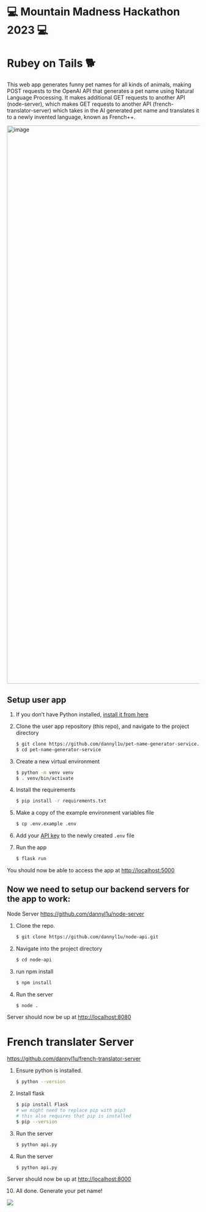 # 💻 Mountain Madness Hackathon 2023 💻 
# Rubey on Tails 🐕

This web app generates funny pet names for all kinds of animals, making POST requests to the OpenAI API that generates a pet name using Natural Language Processing. It makes additional GET requests to another API (node-server), which makes GET requests to another API (french-translator-server) which takes in the AI generated pet name and translates it to a newly invented language, known as French++. 


<img width="1461" alt="image" src="https://user-images.githubusercontent.com/45186464/219979972-59ef1fd2-7368-43fc-a0c3-92de37b8a5e0.png">


## Setup user app

1. If you don’t have Python installed, [install it from here](https://www.python.org/downloads/)

2. Clone the user app repository (this repo), and navigate to the project directory
   ```bash
   $ git clone https://github.com/dannyl1u/pet-name-generator-service.git
   $ cd pet-name-generator-service
   ```

3. Create a new virtual environment

   ```bash
   $ python -m venv venv
   $ . venv/bin/activate
   ```

4. Install the requirements

   ```bash
   $ pip install -r requirements.txt
   ```

5. Make a copy of the example environment variables file

   ```bash
   $ cp .env.example .env
   ```

6. Add your [API key](https://beta.openai.com/account/api-keys) to the newly created `.env` file

7. Run the app

   ```bash
   $ flask run
   ```

You should now be able to access the app at [http://localhost:5000](http://localhost:5000)

## Now we need to setup our backend servers for the app to work:

Node Server
https://github.com/dannyl1u/node-server

1. Clone the repo. 

   ```bash
   $ git clone https://github.com/dannyl1u/node-api.git
   ```

2. Navigate into the project directory

   ```bash
   $ cd node-api
   ```

3. run npm install

   ```bash
   $ npm install
   ```

4. Run the server

   ```bash
   $ node .
   ```

Server should now be up at [http://localhost:8080](http://localhost:8080)

# French translater Server
https://github.com/dannyl1u/french-translator-server
1. Ensure python is installed.

   ```bash
   $ python --version
   ```
2. Install flask

   ```bash
   $ pip install Flask
   # we might need to replace pip with pip3
   # this also requires that pip is installed
   $ pip --version
   ```

3. Run the server

   ```bash
   $ python api.py
   ```
   
4. Run the server

   ```bash
   $ python api.py
   ```
   
Server should now be up at [http://localhost:8000](http://localhost:8000)

10. All done. Generate your pet name!

![](https://tenor.com/en-CA/view/gif-27586362)

